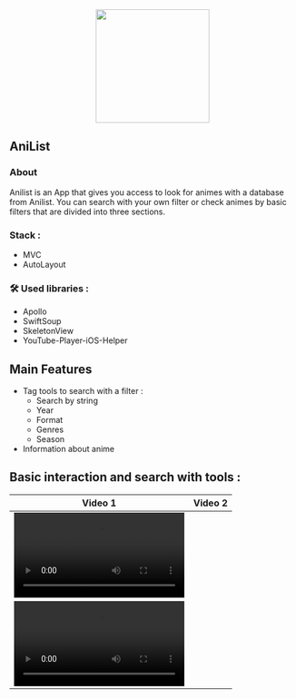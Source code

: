 <div id="header" align="center">
  <img src="https://github.com/YaroslavSokolov0372/AniList/assets/133239761/3deaac78-fc55-4157-aa2f-39a3818c80e9" width="200" height="200">
</div>

## AniList

### About

Anilist is an App that gives you access to look for animes with a database from Anilist. You can search with your own filter or check animes by basic filters that are divided into three sections.

### Stack :
* MVC
* AutoLayout

### :hammer_and_wrench: Used libraries :
* Apollo
* SwiftSoup
* SkeletonView
* YouTube-Player-iOS-Helper

## Main Features

 * Tag tools to search with a filter :
   * Search by string
   * Year
   * Format
   * Genres
   * Season
* Information about anime

## Basic interaction and search with tools :

| Video 1  | Video 2 |
| ------------- | ------------- |
| <video src="https://github.com/YaroslavSokolov0372/AniList/assets/133239761/bcbc52ec-34b1-48fc-98f3-94b697897067"> 
| <video src="https://github.com/YaroslavSokolov0372/AniList/assets/133239761/2b1db3a3-0d72-4591-b5a2-562dc720a678">|

